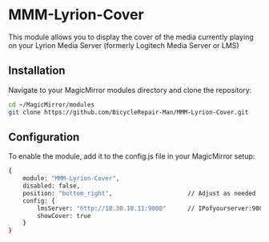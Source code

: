 # MMM-Lyrion-Cover

This module allows you to display the cover of the media currently playing on your Lyrion Media Server (formerly Logitech Media Server or LMS)


## Installation

Navigate to your MagicMirror modules directory and clone the repository:

```bash
cd ~/MagicMirror/modules
git clone https://github.com/BicycleRepair-Man/MMM-Lyrion-Cover.git
```

## Configuration

To enable the module, add it to the config.js file in your MagicMirror setup:

```bash
{
    module: "MMM-Lyrion-Cover",
    disabled: false,
    position: "bottom_right",                     // Adjust as needed
    config: {
        lmsServer: "http://10.30.10.11:9000"      // IPofyourserver:9000
        showCover: true
    }
}
```
